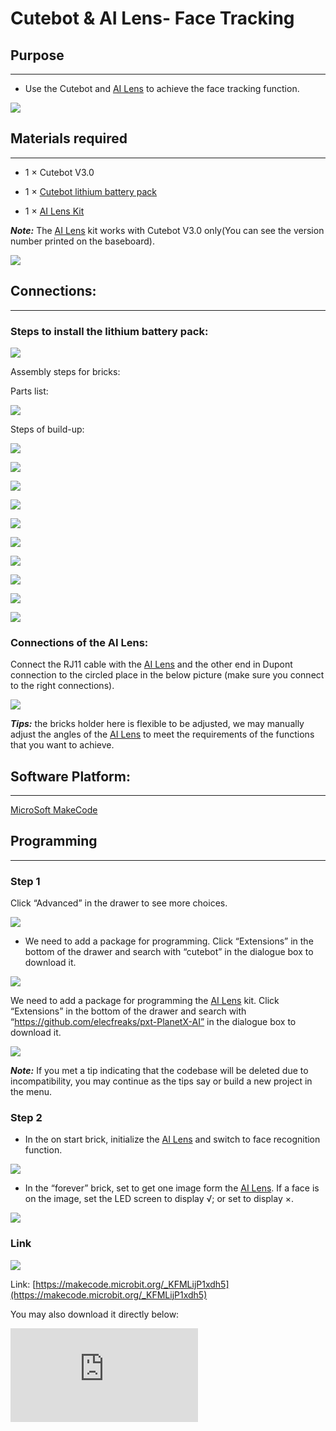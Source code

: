 ﻿# Cutebot & AI Lens- Face Tracking

## Purpose
---
- Use the Cutebot and [AI Lens](https://www.elecfreaks.com/elecfreaks-smart-ai-lens-kit.html) to achieve the face tracking function.

![](https://wiki-media-ef.oss-cn-hongkong.aliyuncs.com//images/cutebot-case-21-01.png)

## Materials required
---

- 1 × Cutebot V3.0

- 1 × [Cutebot lithium battery pack](https://www.elecfreaks.com/cutebot-lithium-battery-pack.html)

- 1 × [AI Lens Kit](https://www.elecfreaks.com/elecfreaks-smart-ai-lens-kit.html)

***Note:*** The [AI Lens](https://www.elecfreaks.com/elecfreaks-smart-ai-lens-kit.html) kit works with Cutebot V3.0 only(You can see the version number printed on the baseboard).


![](https://wiki-media-ef.oss-cn-hongkong.aliyuncs.com//images/cutebot-16-04.png)

## Connections:
---

### Steps to install the lithium battery pack:

![](https://wiki-media-ef.oss-cn-hongkong.aliyuncs.com//images/cutebot-step-01.png)

Assembly steps for bricks:

Parts list:

![](https://wiki-media-ef.oss-cn-hongkong.aliyuncs.com//images/cutebot-step-02.png)

Steps of build-up:

![](https://wiki-media-ef.oss-cn-hongkong.aliyuncs.com//images/cutebot-step-03.png)

![](https://wiki-media-ef.oss-cn-hongkong.aliyuncs.com//images/cutebot-step-04.png)

![](https://wiki-media-ef.oss-cn-hongkong.aliyuncs.com//images/cutebot-step-05.png)

![](https://wiki-media-ef.oss-cn-hongkong.aliyuncs.com//images/cutebot-step-06.png)

![](https://wiki-media-ef.oss-cn-hongkong.aliyuncs.com//images/cutebot-step-07.png)

![](https://wiki-media-ef.oss-cn-hongkong.aliyuncs.com//images/cutebot-step-08.png)

![](https://wiki-media-ef.oss-cn-hongkong.aliyuncs.com//images/cutebot-step-09.png)

![](https://wiki-media-ef.oss-cn-hongkong.aliyuncs.com//images/cutebot-step-10.png)

![](https://wiki-media-ef.oss-cn-hongkong.aliyuncs.com//images/cutebot-step-11.png)

![](https://wiki-media-ef.oss-cn-hongkong.aliyuncs.com//images/cutebot-step-12.png)


### Connections of the AI Lens:

Connect the RJ11 cable with the [AI Lens](https://www.elecfreaks.com/elecfreaks-smart-ai-lens-kit.html) and the other end in Dupont connection to the circled place in the below picture (make sure you connect to the right connections).

![](https://wiki-media-ef.oss-cn-hongkong.aliyuncs.com//images/cutebot-step-13.png)

***Tips:*** the bricks holder here is flexible to be adjusted, we may manually adjust the angles of the [AI Lens](https://www.elecfreaks.com/elecfreaks-smart-ai-lens-kit.html) to meet the requirements of the functions that you want to achieve.

## Software Platform:
---

[MicroSoft MakeCode](https://makecode.microbit.org/#)

## Programming
---

### Step 1

Click “Advanced” in the drawer to see more choices.

![](https://wiki-media-ef.oss-cn-hongkong.aliyuncs.com//images/cutebot-pk-1.png)

- We need to add a package for programming. Click “Extensions” in the bottom of the drawer and search with “cutebot” in the dialogue box to download it.

![](https://wiki-media-ef.oss-cn-hongkong.aliyuncs.com//images/cutebot-pk-11.png)


We need to add a package for programming the [AI Lens](https://www.elecfreaks.com/elecfreaks-smart-ai-lens-kit.html) kit. Click “Extensions” in the bottom of the drawer and search with “https://github.com/elecfreaks/pxt-PlanetX-AI” in the dialogue box to download it.

![](https://wiki-media-ef.oss-cn-hongkong.aliyuncs.com//images/cutebot-pk-12.png)

***Note:*** If you met a tip indicating that the codebase will be deleted due to incompatibility, you may continue as the tips say or build a new project in the menu.

###  Step 2

- In the on start brick, initialize the [AI Lens](https://www.elecfreaks.com/elecfreaks-smart-ai-lens-kit.html) and switch to face recognition function.

![](https://wiki-media-ef.oss-cn-hongkong.aliyuncs.com//images/case-21-01.png)

- In the “forever” brick, set to get one image form the [AI Lens](https://www.elecfreaks.com/elecfreaks-smart-ai-lens-kit.html). If a face is on the image, set the LED screen to display √; or set to display ×.

![](https://wiki-media-ef.oss-cn-hongkong.aliyuncs.com//images/case-21-02.png)

### Link

![](https://wiki-media-ef.oss-cn-hongkong.aliyuncs.com//images/case-21-03.png)

Link: [https://makecode.microbit.org/_KFMLijP1xdh5](https://makecode.microbit.org/_KFMLijP1xdh5)

You may also download it directly below:

<div
    style={{
        position: 'relative',
        paddingBottom: '60%',
        overflow: 'hidden',
    }}
>
    <iframe
        src="https://makecode.microbit.org/_KFMLijP1xdh5"
        frameborder="0"
        sandbox="allow-popups allow-forms allow-scripts allow-same-origin"
        style={{
            position: 'absolute',
            width: '100%',
            height: '100%',
        }}
    />
</div>


## Result
---
- If the [AI Lens](https://www.elecfreaks.com/elecfreaks-smart-ai-lens-kit.html) recognizes the face(s), the LED screen displays √; or it displays ×.

![](https://wiki-media-ef.oss-cn-hongkong.aliyuncs.com//images/cutebot-case-21.gif)

## Exploration
---

## FAQ
---

## Relevant Files
---
